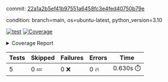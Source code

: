 commit: [22a1a2b5ef41b97551a6458fc3e4fed40750b79e](https://github.com/rcmdnk/pyproject-pre-commit/tree/22a1a2b5ef41b97551a6458fc3e4fed40750b79e)

condition: branch=main, os=ubuntu-latest, python_version=3.10

[![test](https://github.com/rcmdnk/pyproject-pre-commit/actions/workflows/test.yml/badge.svg)](https://github.com/rcmdnk/pyproject-pre-commit/actions/runs/7011718769)
<a href="https://github.com/rcmdnk/pyproject-pre-commit/blob/22a1a2b5ef41b97551a6458fc3e4fed40750b79e/README.md"><img alt="Coverage" src="https://img.shields.io/badge/Coverage-96%25-brightgreen.svg" /></a><details><summary>Coverage Report </summary><table><tr><th>File</th><th>Stmts</th><th>Miss</th><th>Cover</th><th>Missing</th></tr><tbody><tr><td colspan="5"><b>src/pyproject_pre_commit</b></td></tr><tr><td>&nbsp; &nbsp;<a href="https://github.com/rcmdnk/pyproject-pre-commit/blob/22a1a2b5ef41b97551a6458fc3e4fed40750b79e/src/pyproject_pre_commit/pyproject_pre_commit.py">pyproject_pre_commit.py</a></td><td>18</td><td>1</td><td>94%</td><td><a href="https://github.com/rcmdnk/pyproject-pre-commit/blob/22a1a2b5ef41b97551a6458fc3e4fed40750b79e/src/pyproject_pre_commit/pyproject_pre_commit.py#L92">92</a></td></tr><tr><td><b>TOTAL</b></td><td><b>23</b></td><td><b>1</b></td><td><b>96%</b></td><td>&nbsp;</td></tr></tbody></table></details>

| Tests | Skipped | Failures | Errors | Time |
| ----- | ------- | -------- | -------- | ------------------ |
| 5 | 0 :zzz: | 0 :x: | 0 :fire: | 0.630s :stopwatch: |

